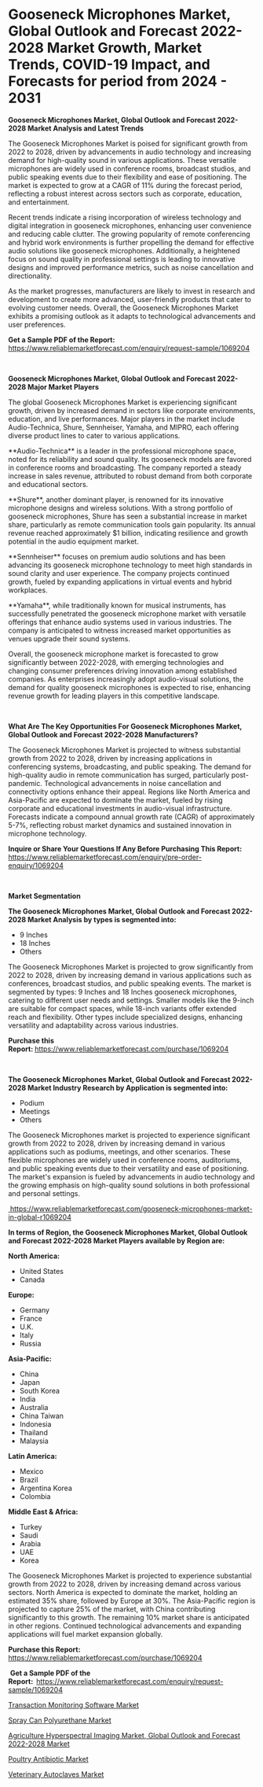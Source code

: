 <p><h1>Gooseneck Microphones Market, Global Outlook and Forecast 2022-2028 Market Growth, Market Trends, COVID-19 Impact, and Forecasts for period from 2024 - 2031</h1></p><p><strong>Gooseneck Microphones Market, Global Outlook and Forecast 2022-2028 Market Analysis and Latest Trends</strong></p>
<p><p>The Gooseneck Microphones Market is poised for significant growth from 2022 to 2028, driven by advancements in audio technology and increasing demand for high-quality sound in various applications. These versatile microphones are widely used in conference rooms, broadcast studios, and public speaking events due to their flexibility and ease of positioning. The market is expected to grow at a CAGR of 11% during the forecast period, reflecting a robust interest across sectors such as corporate, education, and entertainment.</p><p>Recent trends indicate a rising incorporation of wireless technology and digital integration in gooseneck microphones, enhancing user convenience and reducing cable clutter. The growing popularity of remote conferencing and hybrid work environments is further propelling the demand for effective audio solutions like gooseneck microphones. Additionally, a heightened focus on sound quality in professional settings is leading to innovative designs and improved performance metrics, such as noise cancellation and directionality.</p><p>As the market progresses, manufacturers are likely to invest in research and development to create more advanced, user-friendly products that cater to evolving customer needs. Overall, the Gooseneck Microphones Market exhibits a promising outlook as it adapts to technological advancements and user preferences.</p></p>
<p><strong>Get a Sample PDF of the Report:&nbsp;</strong> <a href="https://www.reliablemarketforecast.com/enquiry/request-sample/1069204?utm_campaign=121&utm_medium=2&utm_source=Github&utm_content=ia&utm_term=04122024&utm_id=gooseneck-microphones-market-global-outlook-and-forecast-2022-2028">https://www.reliablemarketforecast.com/enquiry/request-sample/1069204</a></p>
<p>&nbsp;</p>
<p><strong>Gooseneck Microphones Market, Global Outlook and Forecast 2022-2028 Major Market Players</strong></p>
<p><p>The global Gooseneck Microphones Market is experiencing significant growth, driven by increased demand in sectors like corporate environments, education, and live performances. Major players in the market include Audio-Technica, Shure, Sennheiser, Yamaha, and MIPRO, each offering diverse product lines to cater to various applications.</p><p>**Audio-Technica** is a leader in the professional microphone space, noted for its reliability and sound quality. Its gooseneck models are favored in conference rooms and broadcasting. The company reported a steady increase in sales revenue, attributed to robust demand from both corporate and educational sectors.</p><p>**Shure**, another dominant player, is renowned for its innovative microphone designs and wireless solutions. With a strong portfolio of gooseneck microphones, Shure has seen a substantial increase in market share, particularly as remote communication tools gain popularity. Its annual revenue reached approximately $1 billion, indicating resilience and growth potential in the audio equipment market.</p><p>**Sennheiser** focuses on premium audio solutions and has been advancing its gooseneck microphone technology to meet high standards in sound clarity and user experience. The company projects continued growth, fueled by expanding applications in virtual events and hybrid workplaces.</p><p>**Yamaha**, while traditionally known for musical instruments, has successfully penetrated the gooseneck microphone market with versatile offerings that enhance audio systems used in various industries. The company is anticipated to witness increased market opportunities as venues upgrade their sound systems.</p><p>Overall, the gooseneck microphone market is forecasted to grow significantly between 2022-2028, with emerging technologies and changing consumer preferences driving innovation among established companies. As enterprises increasingly adopt audio-visual solutions, the demand for quality gooseneck microphones is expected to rise, enhancing revenue growth for leading players in this competitive landscape.</p></p>
<p>&nbsp;</p>
<p><strong>What Are The Key Opportunities For Gooseneck Microphones Market, Global Outlook and Forecast 2022-2028 Manufacturers?</strong></p>
<p><p>The Gooseneck Microphones Market is projected to witness substantial growth from 2022 to 2028, driven by increasing applications in conferencing systems, broadcasting, and public speaking. The demand for high-quality audio in remote communication has surged, particularly post-pandemic. Technological advancements in noise cancellation and connectivity options enhance their appeal. Regions like North America and Asia-Pacific are expected to dominate the market, fueled by rising corporate and educational investments in audio-visual infrastructure. Forecasts indicate a compound annual growth rate (CAGR) of approximately 5-7%, reflecting robust market dynamics and sustained innovation in microphone technology.</p></p>
<p><strong>Inquire or Share Your Questions If Any Before Purchasing This Report:</strong> <a href="https://www.reliablemarketforecast.com/enquiry/pre-order-enquiry/1069204?utm_campaign=121&utm_medium=2&utm_source=Github&utm_content=ia&utm_term=04122024&utm_id=gooseneck-microphones-market-global-outlook-and-forecast-2022-2028">https://www.reliablemarketforecast.com/enquiry/pre-order-enquiry/1069204</a></p>
<p>&nbsp;</p>
<p><strong>Market Segmentation</strong></p>
<p><strong>The Gooseneck Microphones Market, Global Outlook and Forecast 2022-2028 Market Analysis by types is segmented into:</strong></p>
<p><ul><li>9 Inches</li><li>18 Inches</li><li>Others</li></ul></p>
<p><p>The Gooseneck Microphones Market is projected to grow significantly from 2022 to 2028, driven by increasing demand in various applications such as conferences, broadcast studios, and public speaking events. The market is segmented by types: 9 Inches and 18 Inches gooseneck microphones, catering to different user needs and settings. Smaller models like the 9-inch are suitable for compact spaces, while 18-inch variants offer extended reach and flexibility. Other types include specialized designs, enhancing versatility and adaptability across various industries.</p></p>
<p><strong>Purchase this Report:&nbsp;</strong><a href="https://www.reliablemarketforecast.com/purchase/1069204?utm_campaign=121&utm_medium=2&utm_source=Github&utm_content=ia&utm_term=04122024&utm_id=gooseneck-microphones-market-global-outlook-and-forecast-2022-2028">https://www.reliablemarketforecast.com/purchase/1069204</a></p>
<p>&nbsp;</p>
<p><strong>The Gooseneck Microphones Market, Global Outlook and Forecast 2022-2028 Market Industry Research by Application is segmented into:</strong></p>
<p><ul><li>Podium</li><li>Meetings</li><li>Others</li></ul></p>
<p><p>The Gooseneck Microphones market is projected to experience significant growth from 2022 to 2028, driven by increasing demand in various applications such as podiums, meetings, and other scenarios. These flexible microphones are widely used in conference rooms, auditoriums, and public speaking events due to their versatility and ease of positioning. The market's expansion is fueled by advancements in audio technology and the growing emphasis on high-quality sound solutions in both professional and personal settings.</p></p>
<p><a href="https://www.reliablemarketforecast.com/gooseneck-microphones-market-in-global-r1069204?utm_campaign=121&utm_medium=2&utm_source=Github&utm_content=ia&utm_term=04122024&utm_id=gooseneck-microphones-market-global-outlook-and-forecast-2022-2028">&nbsp;https://www.reliablemarketforecast.com/gooseneck-microphones-market-in-global-r1069204</a></p>
<p><strong>In terms of Region, the Gooseneck Microphones Market, Global Outlook and Forecast 2022-2028 Market Players available by Region are:</strong></p>
<p>
    <p> <strong> North America: </strong>
        <ul>
            <li>United States</li>
            <li>Canada</li>
        </ul>
        </p> 
    <p> <strong> Europe: </strong>
        <ul>
            <li>Germany</li>
            <li>France</li>
            <li>U.K.</li>
            <li>Italy</li>
            <li>Russia</li>
        </ul>
        </p> 
    <p> <strong> Asia-Pacific: </strong>
        <ul>
            <li>China</li>
            <li>Japan</li>
            <li>South Korea</li>
            <li>India</li>
            <li>Australia</li>
            <li>China Taiwan</li>
            <li>Indonesia</li>
            <li>Thailand</li>
            <li>Malaysia</li>
        </ul>
        </p> 
    <p> <strong> Latin America: </strong>
        <ul>
            <li>Mexico</li>
            <li>Brazil</li>
            <li>Argentina Korea</li>
            <li>Colombia</li>
        </ul>
        </p> 
    <p> <strong> Middle East & Africa: </strong>
        <ul>
            <li>Turkey</li>
            <li>Saudi</li>
            <li>Arabia</li>
            <li>UAE</li>
            <li>Korea</li>
        </ul>
    </p>
    </p>
<p><p>The Gooseneck Microphones Market is projected to experience substantial growth from 2022 to 2028, driven by increasing demand across various sectors. North America is expected to dominate the market, holding an estimated 35% share, followed by Europe at 30%. The Asia-Pacific region is projected to capture 25% of the market, with China contributing significantly to this growth. The remaining 10% market share is anticipated in other regions. Continued technological advancements and expanding applications will fuel market expansion globally.</p></p>
<p><strong>Purchase this Report: </strong><a href="https://www.reliablemarketforecast.com/purchase/1069204?utm_campaign=121&utm_medium=2&utm_source=Github&utm_content=ia&utm_term=04122024&utm_id=gooseneck-microphones-market-global-outlook-and-forecast-2022-2028">https://www.reliablemarketforecast.com/purchase/1069204</a></p>
<p>&nbsp;<strong>Get a Sample PDF of the Report:&nbsp;&nbsp;</strong><a href="https://www.reliablemarketforecast.com/enquiry/request-sample/1069204?utm_campaign=121&utm_medium=2&utm_source=Github&utm_content=ia&utm_term=04122024&utm_id=gooseneck-microphones-market-global-outlook-and-forecast-2022-2028">https://www.reliablemarketforecast.com/enquiry/request-sample/1069204</a></p>
<p><strong></strong></p>
<p><p><a href="https://www.linkedin.com/pulse/in-depth-transaction-monitoring-software-market-analysis-examining-spzof?utm_campaign=121&utm_medium=2&utm_source=Github&utm_content=ia&utm_term=04122024&utm_id=gooseneck-microphones-market-global-outlook-and-forecast-2022-2028">Transaction Monitoring Software Market</a></p><p><a href="https://issuu.com/reportprime-2/docs/spray-can-polyurethane-market-size-2030.pptx?utm_campaign=121&utm_medium=2&utm_source=Github&utm_content=ia&utm_term=04122024&utm_id=gooseneck-microphones-market-global-outlook-and-forecast-2022-2028">Spray Can Polyurethane Market</a></p><p><a href="https://github.com/RoccoManning/Market-Research-Report-List-7/blob/main/agriculture-hyperspectral-imaging-market-global-outlook-and-forecast-2022-2028-market.md?utm_campaign=121&utm_medium=2&utm_source=Github&utm_content=ia&utm_term=04122024&utm_id=gooseneck-microphones-market-global-outlook-and-forecast-2022-2028">Agriculture Hyperspectral Imaging Market, Global Outlook and Forecast 2022-2028 Market</a></p><p><a href="https://issuu.com/reportprime-2/docs/poultry-antibiotic-market-size-2030.pptx?utm_campaign=121&utm_medium=2&utm_source=Github&utm_content=ia&utm_term=04122024&utm_id=gooseneck-microphones-market-global-outlook-and-forecast-2022-2028">Poultry Antibiotic Market</a></p><p><a href="https://www.linkedin.com/pulse/global-veterinary-autoclaves-marketprofits-competitive-strategiesmarket-56bxe?utm_campaign=121&utm_medium=2&utm_source=Github&utm_content=ia&utm_term=04122024&utm_id=gooseneck-microphones-market-global-outlook-and-forecast-2022-2028">Veterinary Autoclaves Market</a></p></p>
